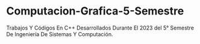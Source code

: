 # Computacion-Grafica-5-Semestre
Trabajos Y Códigos En C++ Desarrollados Durante El 2023 del 5° Semestre De Ingeniería De Sistemas Y Computación.
